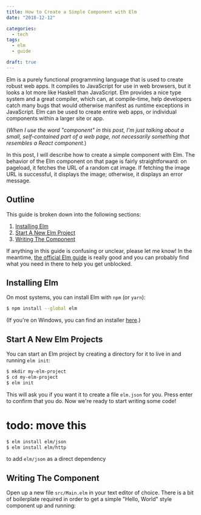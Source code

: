 ```yaml
---
title: How to Create a Simple Component with Elm
date: "2018-12-12"

categories:
  - tech
tags:
  - elm
  - guide

draft: true
---
```


Elm is a purely functional programming language that is used to create robust
web apps.
It compiles to JavaScript for use in web browsers,
but it looks a lot more like Haskell than JavaScript.
Elm provides a nice type system and a great compiler,
which can, at compile-time,
help developers catch many bugs that would otherwise manifest as runtime
exceptions in JavaScript.
Elm can be used to create entire web apps,
or individual components within a larger site or app.

(_When I use the word "component" in this post, I'm just talking about a
small, self-contained part of a web page, not necessarily something that
resembles a React component._)

In this post, I will describe how to create a simple component with Elm.
The behavior of the Elm component on that page is fairly straightforward:
on pageload, it fetches the URL of a random cat image.
If fetching the image URL is successful, it displays the image;
otherwise, it displays an error message.

## Outline

This guide is broken down into the following sections:

1. [Installing Elm](#installing-elm)
2. [Start A New Elm Project](#start-a-new-elm-project)
3. [Writing The Component](#writing-the-component)

If anything in this guide is confusing or unclear, please let me know!
In the meantime,
[the official Elm guide](https://guide.elm-lang.org)
is really good and you can probably find what you need in there to help you get
unblocked.

## Installing Elm

On most systems, you can install Elm with `npm` (or `yarn`):

```bash
$ npm install --global elm
```

(If you're on Windows, you can find an installer
[here](https://guide.elm-lang.org/install.html).)

## Start A New Elm Projects

You can start an Elm project by creating a directory for it to live in and
running `elm init`:

```bash
$ mkdir my-elm-project
$ cd my-elm-project
$ elm init
```

This will ask you if you want it to create a file `elm.json` for you.
Press enter to confirm that you do.
Now we're ready to start writing some code!

# todo: move this

```bash
$ elm install elm/json
$ elm install elm/http
```

to add `elm/json` as a direct dependency

## Writing The Component

Open up a new file `src/Main.elm` in your text editor of choice.
There is a bit of boilerplate required in order to get a simple
"Hello, World" style component up and running:

```

